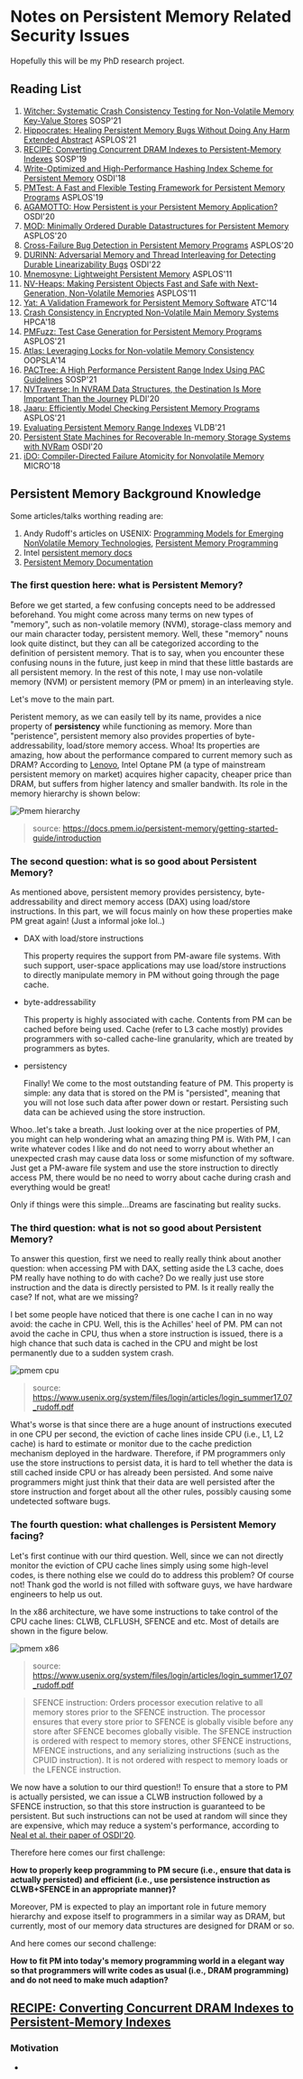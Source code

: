 # Notes on Persistent Memory Related Security Issues

Hopefully this will be my PhD research project.

## Reading List

1. [Witcher: Systematic Crash Consistency Testing for Non-Volatile Memory Key-Value Stores](https://www3.cs.stonybrook.edu/~dongyoon/papers/SOSP-21-Witcher.pdf) SOSP'21
2. [Hippocrates: Healing Persistent Memory Bugs Without Doing Any Harm Extended Abstract](https://dl.acm.org/doi/abs/10.1145/3445814.3446694) ASPLOS'21
3. [RECIPE: Converting Concurrent DRAM Indexes to Persistent-Memory Indexes](https://dl.acm.org/doi/10.1145/3341301.3359635) SOSP'19
4. [Write-Optimized and High-Performance Hashing Index Scheme for Persistent Memory](https://www.usenix.org/conference/osdi18/presentation/zuo) OSDI'18
5. [PMTest: A Fast and Flexible Testing Framework for Persistent Memory Programs](https://dl.acm.org/doi/10.1145/3297858.3304015) ASPLOS'19
6. [AGAMOTTO: How Persistent is your Persistent Memory Application?](https://www.usenix.org/conference/osdi20/presentation/neal) OSDI'20
7.  [MOD: Minimally Ordered Durable Datastructures for Persistent Memory](https://dl.acm.org/doi/10.1145/3373376.3378472) ASPLOS'20
8. [Cross-Failure Bug Detection in Persistent Memory Programs](https://dl.acm.org/doi/10.1145/3373376.3378452) ASPLOS'20
9. [DURINN: Adversarial Memory and Thread Interleaving for Detecting Durable Linearizability Bugs](https://www.usenix.org/conference/osdi22/presentation/fu) OSDI'22
10. [Mnemosyne: Lightweight Persistent Memory](https://pages.cs.wisc.edu/~swift/papers/asplos11_mnemosyne.pdf) ASPLOS'11
11. [NV-Heaps: Making Persistent Objects Fast and Safe with Next-Generation, Non-Volatile Memories](http://mesl.ucsd.edu/pubs/Coburn_ASPLOS11.pdf) ASPLOS'11
12. [Yat: A Validation Framework for Persistent Memory Software](https://www.usenix.org/system/files/conference/atc14/atc14-paper-lantz.pdf) ATC'14
13. [Crash Consistency in Encrypted Non-Volatile Main Memory Systems](https://ieeexplore.ieee.org/document/8327018) HPCA'18
14. [PMFuzz: Test Case Generation for Persistent Memory Programs](https://www.cs.virginia.edu/~smk9u/Liu_PMFuzz_ASPLOS21.pdf) ASPLOS'21
15. [Atlas: Leveraging Locks for Non-volatile Memory Consistency](https://dl.acm.org/doi/pdf/10.1145/2714064.2660224) OOPSLA'14
16. [PACTree: A High Performance Persistent Range Index Using PAC Guidelines](https://multics69.github.io/pages/pubs/pactree-kim-sosp21.pdf) SOSP'21
17. [NVTraverse: In NVRAM Data Structures, the Destination Is More Important Than the Journey](https://par.nsf.gov/servlets/purl/10216395) PLDI'20
18. [Jaaru: Efficiently Model Checking Persistent Memory Programs](http://web.cs.ucla.edu/~harryxu/papers/jaaru-asplos21.pdf) ASPLOS'21
19. [Evaluating Persistent Memory Range Indexes](http://www.vldb.org/pvldb/vol13/p574-lersch.pdf) VLDB'21
20. [Persistent State Machines for Recoverable In-memory Storage Systems with NVRam](https://www.usenix.org/system/files/osdi20-zhang_wen.pdf) OSDI'20
21. [iDO: Compiler-Directed Failure Atomicity for Nonvolatile Memory](https://ieeexplore.ieee.org/stamp/stamp.jsp?tp=&arnumber=8574546) MICRO'18

## Persistent Memory Background Knowledge

Some articles/talks worthing reading are:

1. Andy Rudoff's articles on USENIX: [Programming Models for Emerging NonVolatile Memory Technologies](https://www.usenix.org/system/files/login/articles/08_rudoff_040-045_final.pdf), [Persistent Memory Programming](https://www.usenix.org/system/files/login/articles/login_summer17_07_rudoff.pdf)
2. Intel [persistent memory docs](https://www.intel.com/content/www/us/en/developer/topic-technology/persistent-memory/overview.html)
3. [Persistent Memory Documentation](https://docs.pmem.io/persistent-memory/)

### The first question here: **what is** Persistent Memory?

Before we get started, a few confusing concepts need to be addressed beforehand. You might come across many terms on new types of "memory", such as non-volatile memory (NVM), storage-class memory and our main character today, persistent memory. Well, these "memory" nouns look quite distinct, but they can all be categorized according to the definition of persistent memory. That is to say, when you encounter these confusing nouns in the future, just keep in mind that these little bastards are all persistent memory. In the rest of this note, I may use non-volatile memory (NVM) or persistent memory (PM or pmem) in an interleaving style.

Let's move to the main part.

Peristent memory, as we can easily tell by its name, provides a nice property of **persistency** while functioning as memory. More than "peristence", persistent memory also provides properties of byte-addressability, load/store memory access. Whoa! Its properties are amazing, how about the performance compared to current memory such as DRAM? According to [Lenovo](https://lenovopress.lenovo.com/lp1528.pdf), Intel Optane PM (a type of mainstream persistent memory on market) acquires higher capacity, cheaper price than DRAM, but suffers from higher latency and smaller bandwith. Its role in the memory hierarchy is shown below:

![Pmem hierarchy](./src/pmem_storage_pyramid.jpg) 
> source: https://docs.pmem.io/persistent-memory/getting-started-guide/introduction

### The second question: what is **so good** about Persistent Memory?

As mentioned above, persistent memory provides persistency, byte-addressability and direct memory access (DAX) using load/store instructions. In this part, we will focus mainly on how these properties make PM great again! (Just a informal joke lol..)

* DAX with load/store instructions
  
  This property requires the support from PM-aware file systems. With such support, user-space applications may use load/store instructions to directly manipulate memory in PM without going through the page cache.

* byte-addressability
  
  This property is highly associated with cache. Contents from PM can be cached before being used. Cache (refer to L3 cache mostly) provides programmers with so-called cache-line granularity, which are treated by programmers as bytes.

* persistency
  
  Finally! We come to the most outstanding feature of PM. This property is simple: any data that is stored on the PM is "persisted", meaning that you will not lose such data after power down or restart. Persisting such data can be achieved using the store instruction.

Whoo..let's take a breath. Just looking over at the nice properties of PM, you might can help wondering what an amazing thing PM is. With PM, I can write whatever codes I like and do not need to worry about whether an unexpected crash may cause data loss or some misfunction of my software. Just get a PM-aware file system and use the store instruction to directly access PM, there would be no need to worry about cache during crash and everything would be great! 

Only if things were this simple...Dreams are fascinating but reality sucks.

### The third question: what is **not so good** about Persistent Memory?

To answer this question, first we need to really really think about another question: when accessing PM with DAX, setting aside the L3 cache, does PM really have nothing to do with cache? Do we really just use store instruction and the data is directly persisted to PM. Is it really really the case? If not, what are we missing?

I bet some people have noticed that there is one cache I can in no way avoid: the cache in CPU. Well, this is the Achilles' heel of PM. PM can not avoid the cache in CPU, thus when a store instruction is issued, there is a high chance that such data is cached in the CPU and might be lost permanently due to a sudden system crash.

![pmem cpu](./src/pmem_cpu.png)
> source: https://www.usenix.org/system/files/login/articles/login_summer17_07_rudoff.pdf

What's worse is that since there are a huge anount of instructions executed in one CPU per second, the eviction of cache lines inside CPU (i.e., L1, L2 cache) is hard to estimate or monitor due to the cache prediction mechanism deployed in the hardware. Therefore, if PM programmers only use the store instructions to persist data, it is hard to tell whether the data is still cached inside CPU or has already been persisted. And some naive programmers might just think that their data are well persisted after the store instruction and forget about all the other rules, possibly causing some undetected software bugs.

### The fourth question: what challenges is Persistent Memory facing?

Let's first continue with our third question. Well, since we can not directly monitor the eviction of CPU cache lines simply using some high-level codes, is there nothing else we could do to address this problem? Of course not! Thank god the world is not filled with software guys, we have hardware engineers to help us out. 

In the x86 architecture, we have some instructions to take control of the CPU cache lines: CLWB, CLFLUSH, SFENCE and etc. Most of details are shown in the figure below.

![pmem x86](src/pmem_x86.png)
> source: https://www.usenix.org/system/files/login/articles/login_summer17_07_rudoff.pdf

> SFENCE instruction: Orders processor execution relative to all memory stores prior to the SFENCE instruction. The processor ensures that every store prior to SFENCE is globally visible before any store after SFENCE becomes globally visible. The SFENCE instruction is ordered with respect to memory stores, other SFENCE instructions, MFENCE instructions, and any serializing instructions (such as the CPUID instruction). It is not ordered with respect to memory loads or the LFENCE instruction.

We now have a solution to our third question!! To ensure that a store to PM is actually persisted, we can issue a CLWB instruction followed by a SFENCE instruction, so that this store instruction is guaranteed to be persistent. But such instructions can not be used at random will since they are expensive, which may reduce a system's performance, according to [Neal et al. their paper of OSDI'20](https://www.usenix.org/conference/osdi20/presentation/neal).

Therefore here comes our first challenge:

**How to properly keep programming to PM secure (i.e., ensure that data is actually persisted) and efficient (i.e., use persistence instruction as CLWB+SFENCE in an appropriate manner)?**

Moreover, PM is expected to play an important role in future memory hierarchy and expose itself to programmers in a similar way as DRAM, but currently, most of our memory data structures are designed for DRAM or so. 

And here comes our second challenge:

**How to fit PM into today's memory programming world in a elegant way so that programmers will write codes as usual (i.e., DRAM programming) and do not need to make much adaption?**

## [RECIPE: Converting Concurrent DRAM Indexes to Persistent-Memory Indexes](https://dl.acm.org/doi/10.1145/3341301.3359635)

### Motivation

* 